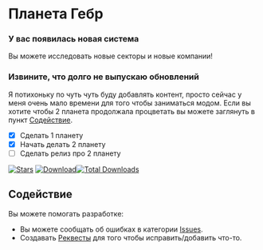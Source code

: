 # Планета Гебр
### У вас появилась новая система
Вы можете исследовать новые секторы и новые компании!


### Извините, что долго не выпускаю обновлений
Я потихоньку по чуть чуть буду добавлять контент, просто сейчас у меня очень мало времени для того чтобы заниматься модом.
Если вы хотите чтобы 2 планета продолжала процветать вы можете заглянуть в пункт [Содействие](https://github.com/Lehanchic25/Planet-Gebr?tab=readme-ov-file#%D1%81%D0%BE%D0%B4%D0%B5%D0%B9%D1%81%D1%82%D0%B2%D0%B8%D0%B5).

- [x] Сделать 1 планету
- [x] Начать делать 2 планету
- [ ] Сделать релиз про 2 планету

[![Stars](https://img.shields.io/github/stars/Lehanchic25/Planet-Gebr?color=7289da&label=⭐️%20Please%20Star%20Planet%20Gebr%21)](https://github.com/Lehanchic25/Planet-Gebr)
[![Download](https://img.shields.io/github/v/release/Lehanchic25/Planet-Gebr?color=6aa84f&include_prereleases&label=Latest%20version&logo=github&logoColor=white&)](https://github.com/Lehanchic25/Planet-Gebr/releases)[![Total Downloads](https://img.shields.io/github/downloads/Lehanchic25/Planet-Gebr/total?color=7289da&label&logo=docusign&logoColor=white)](https://github.com/Lehanchic25/Planet-Gebr/releases)

## Содействие

Вы можете помогать разработке:

* Вы можете сообщать об ошибках в  категории [Issues](https://github.com/Lehanchic25/Planet-Gebr/issues).
* Создавать [Реквесты](https://github.com/Lehanchic25/Planet-Gebr/pulls) для того чтобы исправить/добавить что-то.
